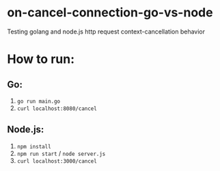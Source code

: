 # on-cancel-connection-go-vs-node

Testing golang and node.js http request context-cancellation behavior

# How to run:

## Go:

1. `go run main.go`
2. `curl localhost:8080/cancel`

## Node.js:

1. `npm install`
2. `npm run start` / `node server.js`
3. `curl localhost:3000/cancel`